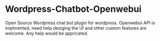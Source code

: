 # Wordpress-Chatbot-Openwebui
Open Source Wordpress chat bot plugin for wordpress. Openwebui API is implmented, need help desiging the UI and other custom features are welcome. Any help would be appricated.
